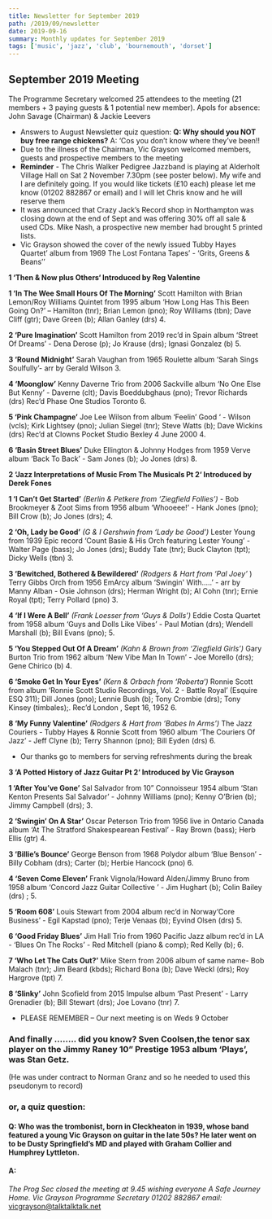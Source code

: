 ```yaml
---
title: Newsletter for September 2019
path: /2019/09/newsletter
date: 2019-09-16
summary: Monthly updates for September 2019
tags: ['music', 'jazz', 'club', 'bournemouth', 'dorset']
---
```


## September 2019 Meeting

The Programme Secretary welcomed 25 attendees to the meeting (21 members + 3 paying guests & 1 potential new member). Apols for absence: John Savage (Chairman) & Jackie Leevers

- Answers to August Newsletter quiz question: **Q: Why should you NOT buy free range chickens?** A: ‘Cos you don’t know where they’ve been!!
- Due to the illness of the Chairman, Vic Grayson welcomed members, guests and prospective members to the meeting
- **Reminder** - The Chris Walker Pedigree Jazzband is playing at Alderholt Village Hall on Sat 2 November 7.30pm (see poster below). My wife and I are definitely going. If you would like tickets (£10 each) please let me know (01202 882867 or email) and I will let Chris know and he will reserve them
- It was announced that Crazy Jack’s Record shop in Northampton was closing down at the end of Sept and was offering 30% off all sale & used CDs. Mike Nash, a prospective new member had brought 5 printed lists.
- Vic Grayson showed the cover of the newly issued Tubby Hayes Quartet’ album from 1969 The Lost Fontana Tapes’ - ‘Grits, Greens & Beans’’

**1 ‘Then & Now plus Others‘ Introduced by Reg Valentine**

**1 ‘In The Wee Small Hours Of The Morning’** Scott Hamilton with Brian Lemon/Roy Williams Quintet from 1995
album ‘How Long Has This Been Going On?’ – Hamilton (tnr); Brian Lemon (pno); Roy Williams (tbn); Dave Cliff
(gtr); Dave Green (b); Allan Ganley (drs) 4.

**2 ‘Pure Imagination’** Scott Hamilton from 2019 rec’d in Spain album ‘Street Of Dreams’ - Dena Derose (p); Jo
Krause (drs); Ignasi Gonzalez (b) 5.

**3 ‘Round Midnight’** Sarah Vaughan from 1965 Roulette album ‘Sarah Sings Soulfully’- arr by Gerald Wilson 3.

**4 ‘Moonglow’** Kenny Daverne Trio from 2006 Sackville album ‘No One Else But Kenny’ - Daverne (clt); Davis
Boeddubghaus (pno); Trevor Richards (drs) Rec’d Phase One Studios Toronto 6.

**5 ‘Pink Champagne’** Joe Lee Wilson from album ‘Feelin’ Good ‘ - Wilson (vcls); Kirk Lightsey (pno); Julian
Siegel (tnr); Steve Watts (b); Dave Wickins (drs) Rec’d at Clowns Pocket Studio Bexley 4 June 2000 4.

**6 ‘Basin Street Blues’** Duke Ellington & Johnny Hodges from 1959 Verve album ‘Back To Back’ - Sam Jones
(b); Jo Jones (drs) 8.

**2 ‘Jazz Interpretations of Music From The Musicals Pt 2‘ Introduced by Derek Fones**

**1 ‘I Can’t Get Started’** _(Berlin & Petkere from ‘Ziegfield Follies’) -_ Bob Brookmeyer & Zoot Sims from 1956
album ‘Whooeee!’ - Hank Jones (pno); Bill Crow (b); Jo Jones (drs); 4.

**2 ‘Oh, Lady be Good’** _(G & I Gershwin from ‘Lady be Good’)_ Lester Young from 1939 Epic record ‘Count Basie
& His Orch featuring Lester Young’ - Walter Page (bass); Jo Jones (drs); Buddy Tate (tnr); Buck Clayton (tpt); Dicky
Wells (tbn) 3.

**3 ‘Bewitched, Bothered & Bewildered’** _(Rodgers & Hart from ‘Pal Joey’_ ) Terry Gibbs Orch from 1956 EmArcy
album ‘Swingin' With.....’ - arr by Manny Alban - Osie Johnson (drs); Herman Wright (b); Al Cohn (tnr); Ernie
Royal (tpt); Terry Pollard (pno) 3.

**4 ‘If I Were A Bell’** _(Frank Loesser from ‘Guys & Dolls’)_ Eddie Costa Quartet from 1958 album ‘Guys and Dolls
Like Vibes’ - Paul Motian (drs); Wendell Marshall (b); Bill Evans (pno); 5.




**5 ‘You Stepped Out Of A Dream’** _(Kahn & Brown from ‘Ziegfield Girls’)_ Gary Burton Trio from 1962 album
‘New Vibe Man In Town’ - Joe Morello (drs); Gene Chirico (b) 4.

**6 ‘Smoke Get In Your Eyes’** _(Kern & Orbach from ‘Roberta’)_ Ronnie Scott from album ‘Ronnie Scott Studio
Recordings, Vol. 2 - Battle Royal’ (Esquire ESQ 311); Dill Jones (pno); Lennie Bush (b); Tony Crombie (drs); Tony
Kinsey (timbales);. Rec’d London , Sept 16, 1952 6.

**8 ‘My Funny Valentine’** _(Rodgers & Hart from ‘Babes In Arms’)_ The Jazz Couriers - Tubby Hayes & Ronnie Scott
from 1960 album ‘The Couriers Of Jazz’ - Jeff Clyne (b); Terry Shannon (pno); Bill Eyden (drs) 6.

- Our thanks go to members for serving refreshments during the break

**3 ‘A Potted History of Jazz Guitar Pt 2‘ Introduced by Vic Grayson**

**1 ‘After You’ve Gone’** Sal Salvador from 10” Connoisseur 1954 album ‘Stan Kenton Presents Sal Salvador’ -
Johnny Williams (pno); Kenny O’Brien (b); Jimmy Campbell (drs); 3.

**2 ‘Swingin’ On A Star’** Oscar Peterson Trio from 1956 live in Ontario Canada album ‘At The Stratford
Shakespearean Festival’ - Ray Brown (bass); Herb Ellis (gtr) 4.

**3 ‘Billie’s Bounce’** George Benson from 1968 Polydor album ‘Blue Benson’ - Billy Cobham (drs); Carter (b);
Herbie Hancock (pno) 6.

**4 ‘Seven Come Eleven’** Frank Vignola/Howard Alden/Jimmy Bruno from 1958 album ‘Concord Jazz Guitar
Collective ’ - Jim Hughart (b); Colin Bailey (drs) ; 5.

**5 ‘Room 608’** Louis Stewart from 2004 album rec’d in Norway‘Core Business’ - Egil Kapstad (pno); Terje Venaas
(b); Eyvind Olsen (drs) 5.

**6 ‘Good Friday Blues’** Jim Hall Trio from 1960 Pacific Jazz album rec’d in LA - ‘Blues On The Rocks’ - Red
Mitchell (piano & comp); Red Kelly (b); 6.

**7 ‘Who Let The Cats Out?’** Mike Stern from 2006 album of same name- Bob Malach (tnr); Jim Beard (kbds);
Richard Bona (b); Dave Weckl (drs); Roy Hargrove (tpt) 7.

**8 ‘Slinky’** John Scofield from 2015 Impulse album ‘Past Present’ - Larry Grenadier (b); Bill Stewart (drs); Joe
Lovano (tnr) 7.

- PLEASE REMEMBER – Our next meeting is on Weds 9 October

### And finally ........ did you know? Sven Coolsen,the tenor sax player on the Jimmy Raney 10” Prestige 1953 album ‘Plays’, was Stan Getz. 

(He was under contract to Norman Granz and so he needed to used this pseudonym to record)

### or, a quiz question:

#### Q: Who was the trombonist, born in Cleckheaton in 1939, whose band featured a young Vic Grayson on guitar in the late 50s? He later went on to be Dusty Springfield’s MD and played with Graham Collier and Humphrey Lyttleton.

#### A:

_The Prog Sec closed the meeting at 9.45 wishing everyone A Safe Journey Home.
Vic Grayson Programme Secretary 01202 882867 email:_ vicgrayson@talktalktalk.net





